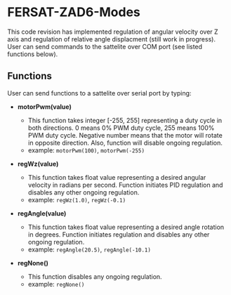 # FERSAT-ZAD6-Modes
This code revision has implemented regulation of angular velocity over Z axis and regulation of relative angle displacment (still work in progress). User can send commands to the sattelite over COM port (see listed functions below).

## Functions
User can send functions to a sattelite over serial port by typing:
- **motorPwm(value)**
	- This function takes integer [-255, 255] representing a duty cycle in both directions. 0 means 0% PWM duty cycle, 255 means 100% PWM duty cycle. Negative number means that the motor will rotate in opposite direction. Also, function will disable ongoing regulation.
	- example: `motorPwm(100)`, `motorPwm(-255)`
	
- **regWz(value)**
	- This function takes float value representing a desired angular velocity in radians per second. Function initiates PID regulation and disables any other ongoing regulation.
	- example: `regWz(1.0)`, `regWz(-0.1)`
	
- **regAngle(value)**
	- This function takes float value representing a desired angle rotation in degrees. Function initiates regulation and disables any other ongoing regulation.
	- example: `regAngle(20.5)`, `regAngle(-10.1)`
	
- **regNone()**
	- This function disables any ongoing regulation.
	- example: `regNone()`
